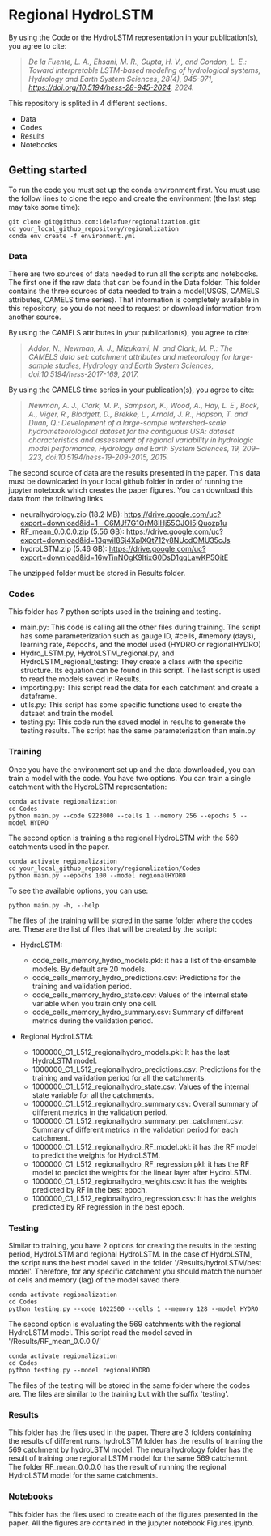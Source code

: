 # Regional HydroLSTM

By using the Code or the HydroLSTM representation in your publication(s), you agree to cite:

> *De la Fuente, L. A., Ehsani, M. R., Gupta, H. V., and Condon, L. E.: Toward interpretable LSTM-based modeling of hydrological systems, Hydrology and Earth System Sciences, 28(4), 945-971, https://doi.org/10.5194/hess-28-945-2024, 2024.*

This repository is splited in 4 different sections.
  - Data
  - Codes
  - Results
  - Notebooks

## Getting started
To run the code you must set up the conda environment first. You must use the follow lines to clone the repo and create the environment (the last step may take some time):
```
git clone git@github.com:ldelafue/regionalization.git
cd your_local_github_repository/regionalization
conda env create -f environment.yml
```

### Data
There are two sources of data needed to run all the scripts and notebooks. The first one if the raw data that can be found in the Data folder. This folder contains the three sources of data needed to train a model(USGS, CAMELS attributes, CAMELS time series). That information is completely available in this repository, so you do not need to request or download information from another source.

By using the CAMELS attributes in your publication(s), you agree to cite:

> *Addor, N., Newman, A. J., Mizukami, N. and Clark, M. P.: The CAMELS data set: catchment attributes and meteorology for large-sample studies, Hydrology and Earth System Sciences, doi:10.5194/hess-2017-169, 2017.*

By using the CAMELS time series in your publication(s), you agree to cite:

> *Newman, A. J., Clark, M. P., Sampson, K., Wood, A., Hay, L. E., Bock, A., Viger, R., Blodgett, D., Brekke, L., Arnold, J. R., Hopson, T. and Duan, Q.: Development of a large-sample watershed-scale hydrometeorological dataset for the contiguous USA: dataset characteristics and assessment of regional variability in hydrologic model performance, Hydrology and Earth System Sciences, 19, 209–223, doi:10.5194/hess-19-209-2015, 2015.*

The second source of data are the results presented in the paper. This data must be downloaded in your local github folder in order of running the jupyter notebook which creates the paper figures. You can download this data from the following links.

  - neuralhydrology.zip (18.2 MB): https://drive.google.com/uc?export=download&id=1--C6MJf7G1OrM8IHj55OJOI5jQuozp1u
  - RF_mean_0.0.0.0.zip (5.56 GB): https://drive.google.com/uc?export=download&id=13qwiI8Sj4XplXQt712y8NUcdOMU35cJs
  - hydroLSTM.zip (5.46 GB): https://drive.google.com/uc?export=download&id=16wTinNOgK9ItixG0DsD1qqLawKP5OitE

The unzipped folder must be stored in Results folder.

### Codes
This folder has 7 python scripts used in the training and testing.
  - main.py: This code is calling all the other files during training. The script has some parameterization such as gauge ID, #cells, #memory (days), learning rate, #epochs, and the model used (HYDRO or regionalHYDRO)
  - Hydro_LSTM.py, HydroLSTM_regional.py, and HydroLSTM_regional_testing: They create a class with the specific structure. Its equation can be found in this script. The last script is used to read the models saved in Results.
  - importing.py: This script read the data for each catchment and create a dataframe.
  - utils.py: This script has some specific functions used to create the datsaet and train the model.
  - testing.py: This code run the saved model in results to generate the testing results. The script has the same parameterization than main.py

### Training
Once you have the environment set up and the data downloaded, you can train a model with the code. You have two options. You can train a single catchment with the HydroLSTM representation:
```
conda activate regionalization
cd Codes
python main.py --code 9223000 --cells 1 --memory 256 --epochs 5 --model HYDRO
```

The second option is training a the regional HydroLSTM with the 569 catchments used in the paper.
```
conda activate regionalization
cd your_local_github_repository/regionalization/Codes
python main.py --epochs 100 --model regionalHYDRO
```

To see the available options, you can use:
```
python main.py -h, --help
```

The files of the training will be stored in the same folder where the codes are. These are the list of files that will be created by the script:

  - HydroLSTM:
    - code_cells_memory_hydro_models.pkl: it has a list of the ensamble models. By default are 20 models.
    - code_cells_memory_hydro_predictions.csv: Predictions for the training and validation period.
    - code_cells_memory_hydro_state.csv: Values of the internal state variable when you train only one cell.
    - code_cells_memory_hydro_summary.csv: Summary of different metrics during the validation period.

  - Regional HydroLSTM:
    - 1000000_C1_L512_regionalhydro_models.pkl: It has the last HydroLSTM model.
    - 1000000_C1_L512_regionalhydro_predictions.csv: Predictions for the training and validation period for all the catchments.
    - 1000000_C1_L512_regionalhydro_state.csv: Values of the internal state variable for all the catchments.
    - 1000000_C1_L512_regionalhydro_summary.csv: Overall summary of different metrics in the validation period.
    - 1000000_C1_L512_regionalhydro_summary_per_catchment.csv: Summary of different metrics in the validation period for each catchment.
    - 1000000_C1_L512_regionalhydro_RF_model.pkl: it has the RF model to predict the weights for HydroLSTM.
    - 1000000_C1_L512_regionalhydro_RF_regression.pkl: it has the RF model to predict the weights for the linear layer after HydroLSTM.
    - 1000000_C1_L512_regionalhydro_weights.csv: it has the weights predicted by RF in the best epoch.
    - 1000000_C1_L512_regionalhydro_regression.csv: It has the weights predicted by RF regression in the best epoch.          

### Testing
Similar to training, you have 2 options for creating the results in the testing period, HydroLSTM and regional HydroLSTM. In the case of HydroLSTM, the script runs the best model saved in the folder '/Results/hydroLSTM/best model'. Therefore, for any specific catchment you should match the number of cells and memory (lag) of the model saved there.

```
conda activate regionalization
cd Codes
python testing.py --code 1022500 --cells 1 --memory 128 --model HYDRO
```

The second option is evaluating the 569 catchments with the regional HydroLSTM model. This script read the model saved in '/Results/RF_mean_0.0.0.0/'
```
conda activate regionalization
cd Codes
python testing.py --model regionalHYDRO
```
The files of the testing will be stored in the same folder where the codes are. The files are similar to the training but with the suffix 'testing'.

### Results
This folder has the files used in the paper. There are 3 folders containing the results of different runs. hydroLSTM folder has the results of training the 569 catchment by hydroLSTM model. The neuralhydrology folder has the result of training one regional LSTM model for the same 569 catchemnt. The folder RF_mean_0.0.0.0 has the result of running the regional HydroLSTM model for the same catchments.

### Notebooks
This folder has the files used to create each of the figures presented in the paper. All the figures are contained in the jupyter notebook Figures.ipynb.







